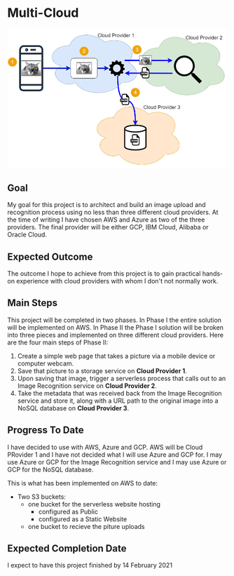 # Multi-Cloud
![Alt text](images/MultiCloud.png?raw=true "Multi-Cloud Architecture")

Goal
----
My goal for this project is to architect and build an image upload and recognition process using no less than three different cloud providers.  At the time of writing I have chosen AWS and Azure as two of the three providers.  The final provider will be either GCP, IBM Cloud, Alibaba or Oracle Cloud.

Expected Outcome
----------------
The outcome I hope to achieve from this project is to gain practical hands-on experience with cloud providers with whom I don't not normally work.

Main Steps
----------
This project will be completed in two phases.  In Phase I the entire solution will be implemented on AWS.  In Phase II the Phase I solution will be broken into three pieces and implemented on three different cloud providers.  Here are the four main steps of Phase II:

1. Create a simple web page that takes a picture via a mobile device or computer webcam.
2. Save that picture to a storage service on **Cloud Provider 1**.
3. Upon saving that image, trigger a serverless process that calls out to an Image Recognition service on 
**Cloud Provider 2**.
4. Take the metadata that was received back from the Image Recognition service and store it, along with a URL path to the original image into a NoSQL database on **Cloud Provider 3**.

Progress To Date
----------------
I have decided to use with AWS, Azure and GCP.
AWS will be Cloud PRovider 1 and I have not decided what I will use Azure and GCP for.  I may use Azure or GCP for the Image Recognition service and I may use Azure or GCP for the NoSQL database.

This is what has been implemented on AWS to date:
* Two S3 buckets:
  * one bucket for the serverless website hosting
    * configured as Public
    * configured as a Static Website
  * one bucket to recieve the piture uploads

Expected Completion Date
------------------------
I expect to have this project finished by 14 February 2021
